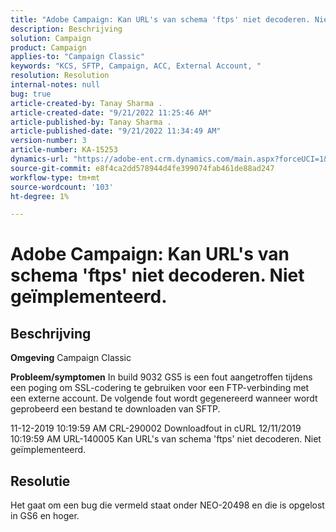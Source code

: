 ```yaml
---
title: "Adobe Campaign: Kan URL's van schema 'ftps' niet decoderen. Niet geïmplementeerd."
description: Beschrijving
solution: Campaign
product: Campaign
applies-to: "Campaign Classic"
keywords: "KCS, SFTP, Campaign, ACC, External Account, "
resolution: Resolution
internal-notes: null
bug: true
article-created-by: Tanay Sharma .
article-created-date: "9/21/2022 11:25:46 AM"
article-published-by: Tanay Sharma .
article-published-date: "9/21/2022 11:34:49 AM"
version-number: 3
article-number: KA-15253
dynamics-url: "https://adobe-ent.crm.dynamics.com/main.aspx?forceUCI=1&pagetype=entityrecord&etn=knowledgearticle&id=6ac94522-a039-ed11-9db1-002248086735"
source-git-commit: e8f4ca2dd578944d4fe399074fab461de88ad247
workflow-type: tm+mt
source-wordcount: '103'
ht-degree: 1%

---
```


# Adobe Campaign: Kan URL&#39;s van schema &#39;ftps&#39; niet decoderen. Niet geïmplementeerd.

## Beschrijving

<b>Omgeving</b>
Campaign Classic


<b>Probleem/symptomen</b>
In build 9032 GS5 is een fout aangetroffen tijdens een poging om SSL-codering te gebruiken voor een FTP-verbinding met een externe account. De volgende fout wordt gegenereerd wanneer wordt geprobeerd een bestand te downloaden van SFTP.

11-12-2019 10:19:59 AM CRL-290002 Downloadfout in cURL 12/11/2019 10:19:59 AM URL-140005 Kan URL&#39;s van schema &#39;ftps&#39; niet decoderen. Niet geïmplementeerd.




## Resolutie


Het gaat om een bug die vermeld staat onder NEO-20498 en die is opgelost in GS6 en hoger.
